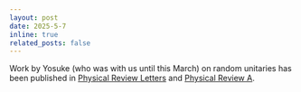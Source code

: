 ```yaml
---
layout: post
date: 2025-5-7
inline: true
related_posts: false
---
```


Work by Yosuke (who was with us until this March) on random unitaries has been published in [Physical Review Letters](https://journals.aps.org/prl/abstract/10.1103/PhysRevLett.134.180404) and [Physical Review A](https://journals.aps.org/pra/abstract/10.1103/PhysRevA.111.052409).
